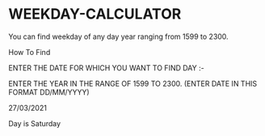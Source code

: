 # WEEKDAY-CALCULATOR

You can find weekday of any day year ranging from 1599 to 2300.

How To Find 

ENTER THE DATE FOR WHICH YOU WANT TO FIND DAY :-  

ENTER THE YEAR IN THE RANGE OF 1599 TO 2300.
(ENTER DATE IN THIS FORMAT DD/MM/YYYY)

27/03/2021

Day is Saturday 
